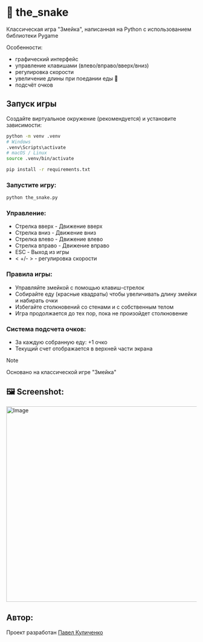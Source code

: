# 🐍 the_snake
Классическая игра "Змейка", написанная на Python с использованием библиотеки Pygame

Особенности:
- графический интерфейс
- управление клавишами (влево/вправо/вверх/вниз)
- регулировка скорости
- увеличение длины при поедании еды 🍎
- подсчёт очков

## Запуск игры
Создайте виртуальное окружение (рекомендуется) и установите зависимости:
```bash
python -m venv .venv
# Windows
.venv\Scripts\activate
# macOS / Linux
source .venv/bin/activate

pip install -r requirements.txt
```

### Запустите игру:

```bash
python the_snake.py
```

### Управление:
- Стрелка вверх - Движение вверх
- Стрелка вниз - Движение вниз
- Стрелка влево - Движение влево
- Стрелка вправо - Движение вправо
- ESC - Выход из игры
- < +/- > - регулировка скорости

### Правила игры:
- Управляйте змейкой с помощью клавиш-стрелок
- Собирайте еду (красные квадраты) чтобы увеличивать длину змейки и набирать очки
- Избегайте столкновений со стенами и с собственным телом
- Игра продолжается до тех пор, пока не произойдет столкновение

### Система подсчета очков:

- За каждую собранную еду: +1 очко
- Текущий счет отображается в верхней части экрана

> [!NOTE]
> Основано на классической игре "Змейка"

## 🖼️ Screenshot:
<img width="646" height="516" alt="Image" src="https://github.com/user-attachments/assets/48efeecc-93fb-41ca-a891-e8ada7c16bee" />


## Автор:
Проект разработан 
[Павел Куличенко](https://github.com/Inswty)
